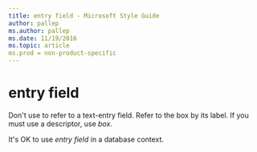 ```yaml
---
title: entry field - Microsoft Style Guide
author: pallep
ms.author: pallep
ms.date: 11/19/2016
ms.topic: article
ms.prod = non-product-specific
---
```


# entry field

Don't use to refer to a text-entry field. Refer to the box by its label. If you must use a descriptor, use *box*.

It's OK to use *entry field* in a database context.
